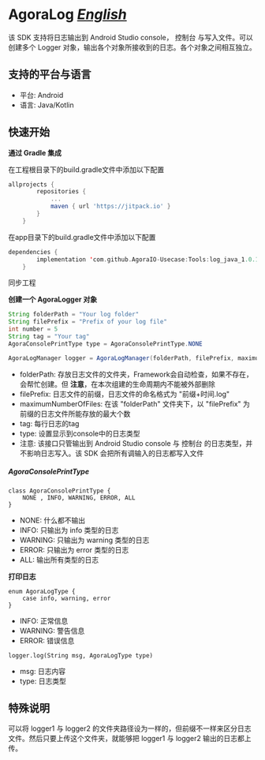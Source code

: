 # AgoraLog   *[English](README.md)*

该 SDK 支持将日志输出到 Android Studio console， 控制台 与写入文件。可以创建多个 Logger 对象，输出各个对象所接收到的日志。各个对象之间相互独立。

## 支持的平台与语言
* 平台: Android
* 语言: Java/Kotlin

## 快速开始

**通过 Gradle 集成**

在工程根目录下的build.gradle文件中添加以下配置
``` gradle
allprojects {
		repositories {
			...
			maven { url 'https://jitpack.io' }
		}
	}
```
在app目录下的build.gradle文件中添加以下配置
``` kotlin
dependencies {
		implementation 'com.github.AgoraIO-Usecase:Tools:log_java_1.0.1'
	}
```
同步工程

**创建一个 AgoraLogger 对象**

``` Java
String folderPath = "Your log folder"
String filePrefix = "Prefix of your log file"
int number = 5
String tag = "Your tag"
AgoraConsolePrintType type = AgoraConsolePrintType.NONE

AgoraLogManager logger = AgoraLogManager(folderPath, filePrefix, maximumNumberOfFiles, tag, type)
```

* folderPath: 存放日志文件的文件夹，Framework会自动检查，如果不存在，会帮忙创建。但 **注意**，在本次组建的生命周期内不能被外部删除
* filePrefix: 日志文件的前缀，日志文件的命名格式为 "前缀+时间.log"
* maximumNumberOfFiles: 在该 "folderPath" 文件夹下，以 "filePrefix" 为前缀的日志文件所能存放的最大个数
* tag: 每行日志的tag
* type: 设置显示到console中的日志类型
* 注意: 该接口只管输出到 Android Studio console 与 控制台 的日志类型，并不影响日志写入。该 SDK 会把所有调输入的日志都写入文件

##### AgoraConsolePrintType
```
class AgoraConsolePrintType {
    NONE , INFO, WARNING, ERROR, ALL
}
```

* NONE: 什么都不输出
* INFO: 只输出为 info 类型的日志
* WARNING: 只输出为 warning 类型的日志
* ERROR: 只输出为 error 类型的日志
* ALL: 输出所有类型的日志



**打印日志**

```
enum AgoraLogType {
    case info, warning, error
}
```
* INFO: 正常信息
* WARNING: 警告信息
* ERROR: 错误信息

```
logger.log(String msg, AgoraLogType type)
```
* msg: 日志内容
* type: 日志类型

## 特殊说明
可以将 logger1 与 logger2 的文件夹路径设为一样的，但前缀不一样来区分日志文件。然后只要上传这个文件夹，就能够把 logger1 与 logger2 输出的日志都上传。

